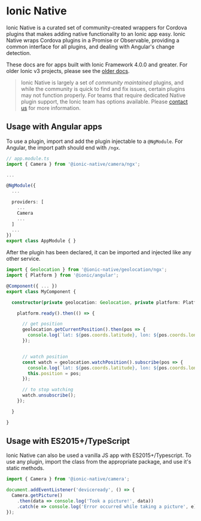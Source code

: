 # Ionic Native

Ionic Native is a curated set of community-created wrappers for Cordova plugins that makes adding native functionality to an Ionic app easy.
Ionic Native wraps Cordova plugins in a Promise or Observable, providing a common interface for all plugins, and dealing with Angular's change detection.

These docs are for apps built with Ionic Framework 4.0.0 and greater. For older Ionic v3 projects, please see the [older docs](http://ionicframework.com/docs/v3/native/).

<blockquote>
  <p>Ionic Native is largely a set of <i>community maintained</i> plugins, and while the community is quick to find and fix issues, certain plugins may not function properly. For teams that require dedicated Native plugin support, the Ionic team has options available. Please <a href="mailto:sales@ionicframework.com">contact us</a> for more information.</p>
</blockquote>

## Usage with Angular apps

To use a plugin, import and add the plugin injectable to a `@NgModule`. For Angular, the import path should end with `/ngx`.

```typescript
// app.module.ts
import { Camera } from '@ionic-native/camera/ngx';

...

@NgModule({
  ...

  providers: [
    ...
    Camera
    ...
  ]
  ...
})
export class AppModule { }
```

After the plugin has been declared, it can be imported and injected like any other service.

```typescript
import { Geolocation } from '@ionic-native/geolocation/ngx';
import { Platform } from '@ionic/angular';

@Component({ ... })
export class MyComponent {

  constructor(private geolocation: Geolocation, private platform: Platform) {

    platform.ready().then(() => {

      // get position
      geolocation.getCurrentPosition().then(pos => {
        console.log(`lat: ${pos.coords.latitude}, lon: ${pos.coords.longitude}`)
      });


      // watch position
      const watch = geolocation.watchPosition().subscribe(pos => {
        console.log(`lat: ${pos.coords.latitude}, lon: ${pos.coords.longitude}`)
        this.position = pos;
      });

      // to stop watching
      watch.unsubscribe();
    });

  }

}
```

## Usage with ES2015+/TypeScript

Ionic Native can also be used a vanilla JS app with ES2015+/Typescript. To use any plugin, import the class from the appropriate package, and use it's static methods.

```js
import { Camera } from '@ionic-native/camera';

document.addEventListener('deviceready', () => {
  Camera.getPicture()
    .then(data => console.log('Took a picture!', data))
    .catch(e => console.log('Error occurred while taking a picture', e));
});
```
